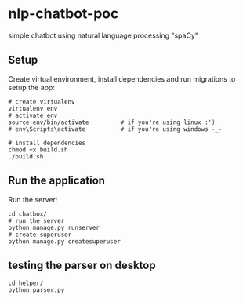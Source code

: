 # nlp-chatbot-poc
simple chatbot using natural language processing "spaCy"
## Setup

Create virtual environment, install dependencies and run migrations to setup the app:
```
# create virtualenv
virtualenv env
# activate env
source env/bin/activate         # if you're using linux :')
# env\Scripts\activate          # if you're using windows -_-

# install dependencies
chmod +x build.sh
./build.sh
```

## Run the application

Run the server:

```
cd chatbox/
# run the server
python manage.py runserver
# create superuser
python manage.py createsuperuser
```
## testing the parser on desktop
```
cd helper/
python parser.py
```
